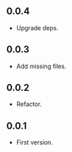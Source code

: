 ## 0.0.4

- Upgrade deps.

## 0.0.3

- Add missing files.

## 0.0.2

- Refactor.

## 0.0.1

- First version.
